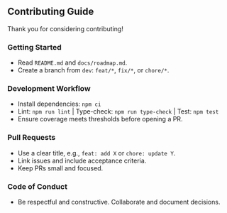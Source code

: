 ## Contributing Guide

Thank you for considering contributing!

### Getting Started

- Read `README.md` and `docs/roadmap.md`.
- Create a branch from `dev`: `feat/*`, `fix/*`, or `chore/*`.

### Development Workflow

- Install dependencies: `npm ci`
- Lint: `npm run lint` | Type-check: `npm run type-check` | Test: `npm test`
- Ensure coverage meets thresholds before opening a PR.

### Pull Requests

- Use a clear title, e.g., `feat: add X` or `chore: update Y`.
- Link issues and include acceptance criteria.
- Keep PRs small and focused.

### Code of Conduct

- Be respectful and constructive. Collaborate and document decisions.
